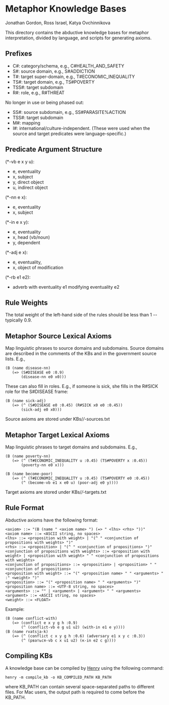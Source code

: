 # Metaphor Knowledge Bases
Jonathan Gordon, Ross Israel, Katya Ovchinnikova

This directory contains the abductive knowledge bases for metaphor
interpretation, divided by language, and scripts for generating axioms.


## Prefixes

- C#: category/schema, e.g., C#HEALTH_AND_SAFETY
- S#: source domain, e.g., S#ADDICTION
- T#: target super-domain, e.g., T#ECONOMIC_INEQUALITY
- TS#: target domain, e.g., TS#POVERTY
- TSS#: target subdomain
- R#: role, e.g., R#THREAT

No longer in use or being phased out:
- SS#: source subdomain, e.g., SS#PARASITE%ACTION
- TSS#: target subdomain
- M#: mapping
- I#: international/culture-independent. (These were used when the source
  and target predicates were language-specific.)


## Predicate Argument Structure

(*-vb e x y u):
- e, eventuality
- x, subject
- y, direct object
- u, indirect object

(*-nn e x):
- e, eventuality
- x, subject

(*-in e x y):
- e, eventuality
- x, head (vb/noun)
- y, dependent

(*-adj e x):
- e, eventuality,
- x, object of modification

(*-rb e1 e2):
- adverb with eventuality e1 modifying eventuality e2


## Rule Weights

The total weight of the left-hand side of the rules should be less than
1 -- typically 0.9.


## Metaphor Source Lexical Axioms

Map linguistic phrases to source domains and subdomains. Source domains
are described in the comments of the KBs and in the government source
lists. E.g.,

    (B (name disease-nn)
       (=> (S#DISEASE e0 :0.9)
           (disease-nn e0 x0)))

These can also fill in roles. E.g., if someone is sick, she fills in the
R#SICK role for the S#DISEASE frame:

    (B (name sick-adj)
       (=> (^ (S#DISEASE e0 :0.45) (R#SICK x0 e0 :0.45))
           (sick-adj e0 x0)))

Source axioms are stored under KBs/*/*-sources.txt


## Metaphor Target Lexical Axioms

Map linguistic phrases to target domains and subdomains. E.g.,

    (B (name poverty-nn)
       (=> (^ (T#ECONOMIC_INEQUALITY u :0.45) (TS#POVERTY x :0.45))
           (poverty-nn e0 x)))

    (B (name become-poor)
       (=> (^ (T#ECONOMIC_INEQUALITY u :0.45) (TS#POVERTY e0 :0.45))
           (^ (become-vb e1 x e0 u) (poor-adj e0 y))))

Target axioms are stored under KBs/*/*-targets.txt


## Rule Format

Abductive axioms have the following format:

```
<axiom> ::= "(B (name " <axiom name> ") (=> " <lhs> <rhs> "))"
<axiom name> ::= <ASCII string, no spaces>
<lhs> ::= <proposition with weight> | "(^ " <conjunction of propositions with weights> ")"
<rhs> ::= <proposition> | "(^ " <conjunction of propositions> ")"
<conjunction of propositions with weights> ::= <proposition with weight> | <proposition with weight> " " <conjunction of propositions with weights>
<conjunction of propositions> ::= <proposition> | <proposition> " " <conjunction of propositions>
<proposition with weight> ::= "(" <proposition name> " " <arguments> " :" <weight> ")"
<proposition> ::= "(" <proposition name> " " <arguments> ")"
<proposition name> ::= <UTF-8 string, no spaces>
<arguments> ::= "" | <argument> | <argument> " " <arguments>
<argument> ::= <ASCII string, no spaces>
<weight> ::= <FLOAT>
```

Example:

```
(B (name conflict-with)
   (=> (conflict e x y g h :0.9)
       (^ (conflict-vb e g u1 u2) (with-in e1 e y))))
(B (name rvatsja-k)
   (=> (^ (conflict c x y g h :0.6) (adversary e1 x y c :0.3))
       (^ (рваться-vb c x u1 u2) (к-in e2 c g))))
```


## Compiling KBs

A knowledge base can be compiled by
[Henry](https://github.com/naoya-i/henry-n700) using the following command:

    henry -m compile_kb -o KB_COMPILED_PATH KB_PATH

where KB_PATH can contain several space-separated paths to different files.
For Mac users, the output path is required to come before the KB_PATH.
